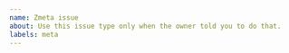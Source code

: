 ```yaml
---
name: Zmeta issue
about: Use this issue type only when the owner told you to do that.
labels: meta
---
```

